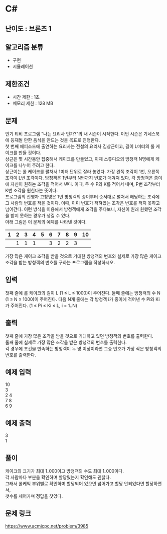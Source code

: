 # C#

## 난이도 : 브론즈 1

## 알고리즘 분류
  - 구현
  - 시뮬레이션

## 제한조건
  - 시간 제한 : 1초
  - 메모리 제한 : 128 MB

## 문제
인기 티비 프로그램 "나는 요리사 인가?"의 새 시즌이 시작한다. 이번 시즌은 기네스북에 등재될 만한 음식을 만드는 것을 목표로 진행한다.<br/>
첫 번째 에피소드에 출연하는 요리사는 전설의 요리사 김상근이고, 길이 L미터의 롤 케이크를 만들 것이다.<br/>
상근은 몇 시간동안 집중해서 케이크를 만들었고, 이제 스튜디오의 방청객 N명에게 케이크를 나누어 주려고 한다.<br/>
상근이는 롤 케이크를 펼쳐서 1미터 단위로 잘라 놓았다. 가장 왼쪽 조각이 1번, 오른쪽 조각이 L번 조각이다. 방청객은 1번부터 N번까지 번호가 매겨져 있다. 각 방청객은 종이에 자신이 원하는 조각을 적어서 낸다. 이때, 두 수 P와 K를 적어서 내며, P번 조각부터 K번 조각을 원한다는 뜻이다.<br/>
프로그램의 진행자 고창영은 1번 방청객의 종이부터 순서대로 펼쳐서 해당하는 조각에 그 사람의 번호를 적을 것이다. 이때, 이미 번호가 적혀있는 조각은 번호를 적지 못하고 넘어간다. 이런 방식을 이용해서 방청객에게 조각을 주다보니, 자신이 원래 원했던 조각을 받지 못하는 경우가 생길 수 있다.<br/>
아래 그림은 이 문제의 예제를 나타낸 것이다.<br/>

|1|2|3|4|5|6|7|8|9|10|
|:---:|:---:|:---:|:---:|:---:|:---:|:---:|:---:|:---:|:---:|
||1|1|1||3|2|2|3||

가장 많은 케이크 조각을 받을 것으로 기대한 방청객의 번호와 실제로 가장 많은 케이크 조각을 받는 방청객의 번호를 구하는 프로그램을 작성하시오.<br/>


## 입력
첫째 줄에 롤 케이크의 길이 L (1 ≤ L ≤ 1000)이 주어진다. 둘째 줄에는 방청객의 수 N (1 ≤ N ≤ 1000)이 주어진다. 다음 N개 줄에는 각 방청객 i가 종이에 적어낸 수 Pi와 Ki가 주어진다. (1 ≤ Pi ≤ Ki ≤ L, i = 1..N)<br/>


## 출력
첫째 줄에 가장 많은 조각을 받을 것으로 기대하고 있던 방청객의 번호를 출력한다.<br/>
둘째 줄에 실제로 가장 많은 조각을 받은 방청객의 번호를 출력한다.<br/>
각 경우에 조건을 만족하는 방청객이 두 명 이상이라면 그중 번호가 가장 작은 방청객의 번호를 출력한다.<br/>


## 예제 입력
10<br/>
3<br/>
2 4<br/>
7 8<br/>
6 9<br/>


## 예제 출력
3<br/>
1<br/>


## 풀이
케이크의 크기가 최대 1_000이고 방청객의 수도 최대 1_000이다.<br/>
각 사람마다 부분을 확인하며 할당됬는지 확인해도 괜찮다.<br/>
그래서 롤케익 부위별로 확인하며 할당되어 있으면 넘어가고 할당 안되었다면 할당하면서,<br/>
갯수를 세어가며 정답을 찾았다.<br/>


## 문제 링크
https://www.acmicpc.net/problem/3985